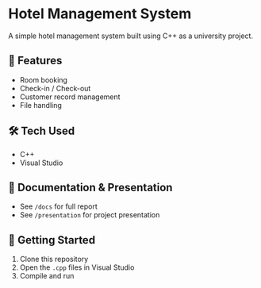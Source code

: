 # Hotel Management System

A simple hotel management system built using C++ as a university project.

## 📌 Features
- Room booking
- Check-in / Check-out
- Customer record management
- File handling

## 🛠 Tech Used
- C++
- Visual Studio

## 📄 Documentation & Presentation
- See `/docs` for full report
- See `/presentation` for project presentation

## 🚀 Getting Started
1. Clone this repository
2. Open the `.cpp` files in Visual Studio
3. Compile and run
